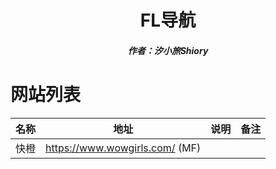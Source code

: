 <center><h1>FL导航</h1></center>

<center><h5>作者：汐小旅Shiory</h5></center>



# 网站列表

| 名称 | 地址                           | 说明 | 备注 |
| ---- | ------------------------------ | ---- | ---- |
| 快橙 | https://www.wowgirls.com/ (MF) |      |      |
